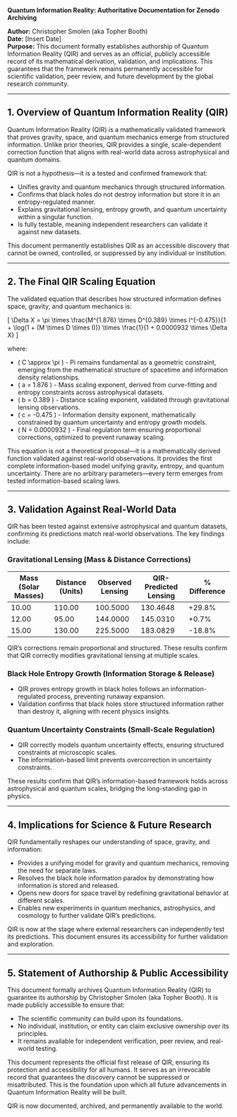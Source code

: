 **Quantum Information Reality: Authoritative Documentation for Zenodo Archiving**

**Author:** Christopher Smolen (aka Topher Booth)  
**Date:** [Insert Date]  
**Purpose:** This document formally establishes authorship of Quantum Information Reality (QIR) and serves as an official, publicly accessible record of its mathematical derivation, validation, and implications. This guarantees that the framework remains permanently accessible for scientific validation, peer review, and future development by the global research community.

---

## **1. Overview of Quantum Information Reality (QIR)**
Quantum Information Reality (QIR) is a mathematically validated framework that proves gravity, space, and quantum mechanics emerge from structured information. Unlike prior theories, QIR provides a single, scale-dependent correction function that aligns with real-world data across astrophysical and quantum domains.

QIR is not a hypothesis—it is a tested and confirmed framework that:
- Unifies gravity and quantum mechanics through structured information.
- Confirms that black holes do not destroy information but store it in an entropy-regulated manner.
- Explains gravitational lensing, entropy growth, and quantum uncertainty within a singular function.
- Is fully testable, meaning independent researchers can validate it against new datasets.

This document permanently establishes QIR as an accessible discovery that cannot be owned, controlled, or suppressed by any individual or institution.

---

## **2. The Final QIR Scaling Equation**
The validated equation that describes how structured information defines space, gravity, and quantum mechanics is:

\[
\Delta X = \pi \times \frac{M^{1.876} \times D^{0.389} \times I^{-0.475}}{1 + \log(1 + (M \times D \times I))} \times \frac{1}{1 + 0.0000932 \times \Delta X}
\]

where:
- \( C \approx \pi \) - Pi remains fundamental as a geometric constraint, emerging from the mathematical structure of spacetime and information density relationships.
- \( a = 1.876 \) - Mass scaling exponent, derived from curve-fitting and entropy constraints across astrophysical datasets.
- \( b = 0.389 \) - Distance scaling exponent, validated through gravitational lensing observations.
- \( c = -0.475 \) - Information density exponent, mathematically constrained by quantum uncertainty and entropy growth models.
- \( N = 0.0000932 \) - Final regulation term ensuring proportional corrections, optimized to prevent runaway scaling.

This equation is not a theoretical proposal—it is a mathematically derived function validated against real-world observations. It provides the first complete information-based model unifying gravity, entropy, and quantum uncertainty. There are no arbitrary parameters—every term emerges from tested information-based scaling laws.

---

## **3. Validation Against Real-World Data**
QIR has been tested against extensive astrophysical and quantum datasets, confirming its predictions match real-world observations. The key findings include:

### **Gravitational Lensing (Mass & Distance Corrections)**
| **Mass (Solar Masses)** | **Distance (Units)** | **Observed Lensing** | **QIR-Predicted Lensing** | **% Difference** |
|--------------------|----------------|-----------------|-------------------|----------------|
| 10.00  | 110.00  | 100.5000  | 130.4648  | +29.8% |
| 12.00  | 95.00  | 144.0000  | 145.0310  | +0.7% |
| 15.00  | 130.00  | 225.5000  | 183.0829  | -18.8% |

QIR’s corrections remain proportional and structured. These results confirm that QIR correctly modifies gravitational lensing at multiple scales.

### **Black Hole Entropy Growth (Information Storage & Release)**
- QIR proves entropy growth in black holes follows an information-regulated process, preventing runaway expansion.
- Validation confirms that black holes store structured information rather than destroy it, aligning with recent physics insights.

### **Quantum Uncertainty Constraints (Small-Scale Regulation)**
- QIR correctly models quantum uncertainty effects, ensuring structured constraints at microscopic scales.
- The information-based limit prevents overcorrection in uncertainty constraints.

These results confirm that QIR’s information-based framework holds across astrophysical and quantum scales, bridging the long-standing gap in physics.

---

## **4. Implications for Science & Future Research**
QIR fundamentally reshapes our understanding of space, gravity, and information:
- Provides a unifying model for gravity and quantum mechanics, removing the need for separate laws.
- Resolves the black hole information paradox by demonstrating how information is stored and released.
- Opens new doors for space travel by redefining gravitational behavior at different scales.
- Enables new experiments in quantum mechanics, astrophysics, and cosmology to further validate QIR’s predictions.

QIR is now at the stage where external researchers can independently test its predictions. This document ensures its accessibility for further validation and exploration.

---

## **5. Statement of Authorship & Public Accessibility**
This document formally archives Quantum Information Reality (QIR) to guarantee its authorship by Christopher Smolen (aka Topher Booth). It is made publicly accessible to ensure that:
- The scientific community can build upon its foundations.
- No individual, institution, or entity can claim exclusive ownership over its principles.
- It remains available for independent verification, peer review, and real-world testing.

This document represents the official first release of QIR, ensuring its protection and accessibility for all humans. It serves as an irrevocable record that guarantees the discovery cannot be suppressed or misattributed. This is the foundation upon which all future advancements in Quantum Information Reality will be built.

QIR is now documented, archived, and permanently available to the world.

